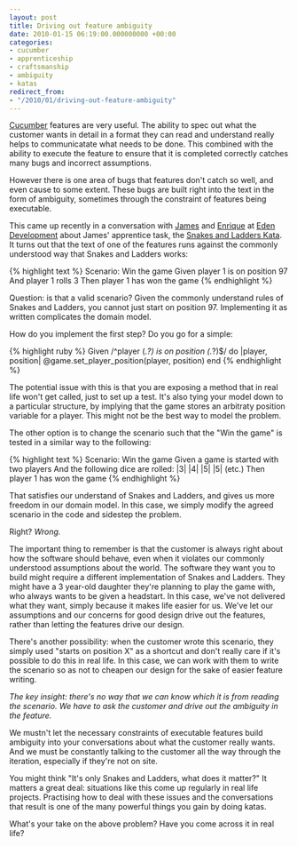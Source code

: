 ```yaml
---
layout: post
title: Driving out feature ambiguity
date: 2010-01-15 06:19:00.000000000 +00:00
categories:
- cucumber
- apprenticeship
- craftsmanship
- ambiguity
- katas
redirect_from:
- "/2010/01/driving-out-feature-ambiguity"
---
```

[Cucumber](http://cukes.info) features are very useful. The ability to spec out what the customer wants in detail in a format they can read and understand really helps to communicatate what needs to be done. This combined with the ability to execute the feature to ensure that it is completed correctly catches many bugs and incorrect assumptions.

However there is one area of bugs that features don't catch so well, and even cause to some extent. These bugs are built right into the text in the form of ambiguity, sometimes through the constraint of features being executable.

This came up recently in a conversation with [James](http://ohthatjames.github.com) and [Enrique](http://ecomba.github.com/) at [Eden Development](http://edendevelopment.co.uk) about James' apprentice task, the [Snakes and Ladders Kata](/2009/12/snakes-and-ladders-kata). It turns out that the text of one of the features runs against the commonly understood way that Snakes and Ladders works:

{% highlight text %}
Scenario: Win the game
    Given player 1 is on position 97
    And player 1 rolls 3
    Then player 1 has won the game
{% endhighlight %}

Question: is that a valid scenario? Given the commonly understand rules of Snakes and Ladders, you cannot just start on position 97. Implementing it as written complicates the domain model. 

How do you implement the first step? Do you go for a simple:

{% highlight ruby %}
Given /^player (.*?) is on position (.*?)$/ do |player, position|
  @game.set_player_position(player, position)
end
{% endhighlight %}

The potential issue with this is that you are exposing a method that in real life won't get called, just to set up a test. It's also tying your model down to a particular structure, by implying that the game stores an arbitraty position variable for a player. This might not be the best way to model the problem.

The other option is to change the scenario such that the "Win the game" is tested in a similar way to the following:

{% highlight text %}
Scenario: Win the game
    Given a game is started with two players
    And the following dice are rolled:
      |3|
      |4|
      |5|
      |5|
      (etc.)
    Then player 1 has won the game
{% endhighlight %}

That satisfies our understand of Snakes and Ladders, and gives us more freedom in our domain model. In this case, we simply modify the agreed scenario in the code and sidestep the problem.

Right? *Wrong.*

The important thing to remember is that the customer is always right about how the software should behave, even when it violates our commonly understood assumptions about the world. The software they want you to build might require a different implementation of Snakes and Ladders. They might have a 3 year-old daughter they're planning to play the game with, who always wants to be given a headstart. In this case, we've not delivered what they want, simply because it makes life easier for us. We've let our assumptions and our concerns for good design drive out the features, rather than letting the features drive our design.

There's another possibility: when the customer wrote this scenario, they simply used "starts on position X" as a shortcut and don't really care if it's possible to do this in real life. In this case, we can work with them to write the scenario so as not to cheapen our design for the sake of easier feature writing.

*The key insight: there's no way that we can know which it is from reading the scenario. We have to ask the customer and drive out the ambiguity in the feature.*

We mustn't let the necessary constraints of executable features build ambiguity into your conversations about what the customer really wants. And we must be constantly talking to the customer all the way through the iteration, especially if they're not on site.

You might think "It's only Snakes and Ladders, what does it matter?" It matters a great deal: situations like this come up regularly in real life projects. Practising how to deal with these issues and the conversations that result is one of the many powerful things you gain by doing katas.

What's your take on the above problem? Have you come across it in real life?
